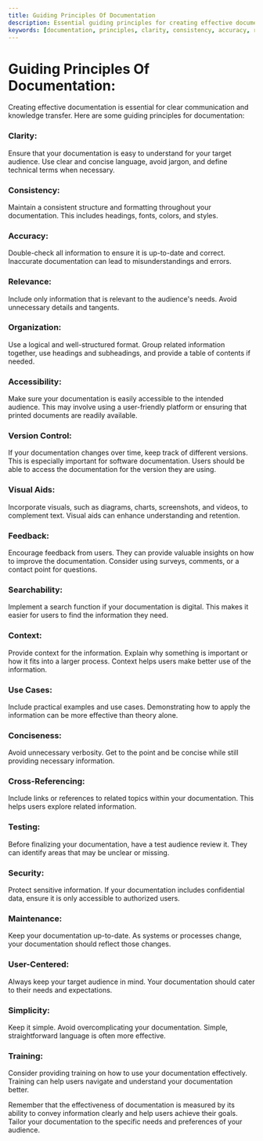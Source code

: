 ```yaml
---
title: Guiding Principles Of Documentation
description: Essential guiding principles for creating effective documentation, including clarity, consistency, accuracy, relevance, and organization.
keywords: [documentation, principles, clarity, consistency, accuracy, relevance, organization]
---
```

# Guiding Principles Of Documentation:

Creating effective documentation is essential for clear communication and knowledge transfer. Here are some guiding principles for documentation:

### Clarity: 
Ensure that your documentation is easy to understand for your target audience. Use clear and concise language, avoid jargon, and define technical terms when necessary.

### Consistency: 
Maintain a consistent structure and formatting throughout your documentation. This includes headings, fonts, colors, and styles.

### Accuracy: 
Double-check all information to ensure it is up-to-date and correct. Inaccurate documentation can lead to misunderstandings and errors.

### Relevance: 
Include only information that is relevant to the audience's needs. Avoid unnecessary details and tangents.

### Organization: 
Use a logical and well-structured format. Group related information together, use headings and subheadings, and provide a table of contents if needed.

### Accessibility:
Make sure your documentation is easily accessible to the intended audience. This may involve using a user-friendly platform or ensuring that printed documents are readily available.

### Version Control: 
If your documentation changes over time, keep track of different versions. This is especially important for software documentation. Users should be able to access the documentation for the version they are using.

### Visual Aids: 
Incorporate visuals, such as diagrams, charts, screenshots, and videos, to complement text. Visual aids can enhance understanding and retention.

### Feedback: 
Encourage feedback from users. They can provide valuable insights on how to improve the documentation. Consider using surveys, comments, or a contact point for questions.

### Searchability:
Implement a search function if your documentation is digital. This makes it easier for users to find the information they need.

### Context: 
Provide context for the information. Explain why something is important or how it fits into a larger process. Context helps users make better use of the information.

### Use Cases: 
Include practical examples and use cases. Demonstrating how to apply the information can be more effective than theory alone.

### Conciseness:
Avoid unnecessary verbosity. Get to the point and be concise while still providing necessary information.

### Cross-Referencing:
Include links or references to related topics within your documentation. This helps users explore related information.

### Testing:
Before finalizing your documentation, have a test audience review it. They can identify areas that may be unclear or missing.

### Security:
Protect sensitive information. If your documentation includes confidential data, ensure it is only accessible to authorized users.

### Maintenance:
Keep your documentation up-to-date. As systems or processes change, your documentation should reflect those changes.

### User-Centered:
Always keep your target audience in mind. Your documentation should cater to their needs and expectations.

### Simplicity:
Keep it simple. Avoid overcomplicating your documentation. Simple, straightforward language is often more effective.

### Training:
Consider providing training on how to use your documentation effectively. Training can help users navigate and understand your documentation better.

Remember that the effectiveness of documentation is measured by its ability to convey information clearly and help users achieve their goals. Tailor your documentation to the specific needs and preferences of your audience.